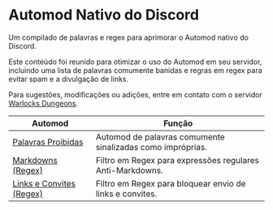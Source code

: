 # Automod Nativo do Discord
Um compilado de palavras e regex para aprimorar o Automod nativo do Discord.

Este conteúdo foi reunido para otimizar o uso do Automod em seu servidor, incluindo uma lista de palavras comumente banidas e regras em regex para evitar spam e a divulgação de links. 

Para sugestões, modificações ou adições, entre em contato com o servidor [Warlocks Dungeons](https://discord.gg/wrJ6aVfDs9).

| Automod    | Função |
|---------|------|
| [Palavras Proibidas](palavras_banidas.txt)    | Automod de palavras comumente sinalizadas como impróprias.   |
| [Markdowns (Regex)](regex_markdowns.txt)   | Filtro em Regex para expressões regulares Anti-Markdowns.   |
| [Links e Convites (Regex)](regex_spam_links.txt)   | Filtro em Regex para bloquear envio de links e convites.   |
